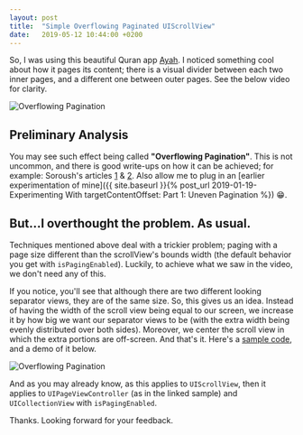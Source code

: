 ```yaml
---
layout: post
title:  "Simple Overflowing Paginated UIScrollView"
date:   2019-05-12 10:44:00 +0200
---
```


So, I was using this beautiful Quran app [Ayah](https://itunes.apple.com/app/apple-store/id706037876?mt=8). I noticed something cool about how it pages its content; there is a visual divider between each two inner pages, and a different one between outer pages. See the below video for clarity.

![Overflowing Pagination]({{site.url}}/assets/ayah1.gif)

## Preliminary Analysis

You may see such effect being called **"Overflowing Pagination"**. This is not uncommon, and there is good write-ups on how it can be achieved; for example: Soroush's articles [1](http://khanlou.com/2013/04/changing-the-size-of-a-paging-scroll-view/) & [2](http://khanlou.com/2013/04/paging-a-overflowing-collection-view/). Also allow me to plug in an [earlier experimentation of mine]({{ site.baseurl }}{% post_url 2019-01-19-Experimenting With targetContentOffset: Part 1: Uneven Pagination %}) 😁.

## But...I overthought the problem. As usual.

Techniques mentioned above deal with a trickier problem; paging with a page size different than the scrollView's bounds width (the default behavior you get with `isPagingEnabled`). Luckily, to achieve what we saw in the video, we don't need any of this.

If you notice, you'll see that although there are two different looking separator views, they are of the same size. So, this gives us an idea. Instead of having the width of the scroll view being equal to our screen, we increase it by how big we want our separator views to be (with the extra width being evenly distributed over both sides). Moreover, we center the scroll view in which the extra portions are off-screen. And that's it. Here's a [sample code](https://github.com/ahmedk92/SpacedPageViewController), and a demo of it below.

![Overflowing Pagination]({{site.url}}/assets/overflowing.gif)

And as you may already know, as this applies to `UIScrollView`, then it applies to `UIPageViewController` (as in the linked sample) and `UICollectionView` with `isPagingEnabled`.

Thanks. Looking forward for your feedback.